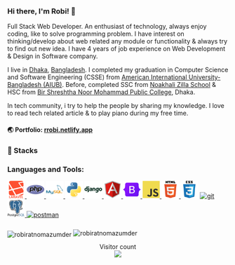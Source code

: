 ### Hi there, I'm Robi! 👋

Full Stack Web Developer. An enthusiast of technology, always enjoy coding, like to solve programming problem. I have interest on thinking/develop about web related any module or functionality & always try to find out new idea. I have 4 years of job experience on Web Development & Design in Software company.
					
I live in [Dhaka](https://en.wikipedia.org/wiki/Dhaka), [Bangladesh](https://en.wikipedia.org/wiki/Bangladesh). I completed my graduation in Computer Science and Software Engineering (CSSE) from [American International University-Bangladesh (AIUB)](https://en.wikipedia.org/wiki/American_International_University-Bangladesh). Before, completed SSC from [Noakhali Zilla School](https://en.wikipedia.org/wiki/Noakhali_Zilla_School) & HSC from [Bir Shreshtha Noor Mohammad Public College](https://en.wikipedia.org/wiki/Bir_Shreshtha_Noor_Mohammad_Public_College), Dhaka. 
       
In tech community, i try to help the people by sharing my knowledge. I love to read tech related article & to play piano during my free time.   

#### :earth_asia: Portfolio:  [rrobi.netlify.app](https://rrobi.netlify.app/) 

### :rocket: Stacks

<h3 align="left">Languages and Tools:</h3>
<a href="https://laravel.com/" target="_blank" rel="noreferrer"> <img src="https://raw.githubusercontent.com/devicons/devicon/master/icons/laravel/laravel-plain-wordmark.svg" alt="laravel" width="40" height="40"/> </a> 
<a href="https://www.php.net" target="_blank" rel="noreferrer"> <img src="https://raw.githubusercontent.com/devicons/devicon/master/icons/php/php-original.svg" alt="php" width="40" height="40"/> </a>
<a href="https://www.mysql.com/" target="_blank" rel="noreferrer"> <img src="https://raw.githubusercontent.com/devicons/devicon/master/icons/mysql/mysql-original-wordmark.svg" alt="mysql" width="40" height="40"/> </a>
<a href="https://www.python.org" target="_blank" rel="noreferrer"> <img src="https://raw.githubusercontent.com/devicons/devicon/master/icons/python/python-original.svg" alt="python" width="40" height="40"/> </a>
<a href="https://www.djangoproject.com/" target="_blank" rel="noreferrer"> <img src="https://raw.githubusercontent.com/devicons/devicon/master/icons/django/django-plain-wordmark.svg" alt="django" width="40" height="40"/> </a>
<a href="https://angularjs.org/" target="_blank" rel="noreferrer"> <img src="https://raw.githubusercontent.com/devicons/devicon/master/icons/angularjs/angularjs-original.svg" alt="angularjs" width="40" height="40"/> </a>
<a href="https://getbootstrap.com/" target="_blank" rel="noreferrer"> <img src="https://raw.githubusercontent.com/devicons/devicon/master/icons/bootstrap/bootstrap-original.svg" alt="bootstrap" width="40" height="40"/> </a>
<a href="https://developer.mozilla.org/en-US/docs/Web/JavaScript" target="_blank" rel="noreferrer"> <img src="https://raw.githubusercontent.com/devicons/devicon/master/icons/javascript/javascript-original.svg" alt="javascript" width="40" height="40"/> </a> 
<a href="https://www.w3.org/html/" target="_blank" rel="noreferrer"> <img src="https://raw.githubusercontent.com/devicons/devicon/master/icons/html5/html5-original-wordmark.svg" alt="html5" width="40" height="40"/> </a> 
<a href="https://www.w3schools.com/css/" target="_blank" rel="noreferrer"> <img src="https://raw.githubusercontent.com/devicons/devicon/master/icons/css3/css3-original-wordmark.svg" alt="css3" width="40" height="40"/></a>
<a href="https://git-scm.com/" target="_blank" rel="noreferrer"> <img src="https://www.vectorlogo.zone/logos/git-scm/git-scm-icon.svg" alt="git" width="40" height="40"/> </a> 
<a href="https://www.postgresql.org" target="_blank" rel="noreferrer"> <img src="https://raw.githubusercontent.com/devicons/devicon/master/icons/postgresql/postgresql-original-wordmark.svg" alt="postgresql" width="40" height="40"/> </a> 
<a href="https://postman.com" target="_blank" rel="noreferrer"> <img src="https://www.vectorlogo.zone/logos/getpostman/getpostman-icon.svg" alt="postman" width="40" height="40"/> </a>

### 

<p><img align="left" src="https://github-readme-stats.vercel.app/api/top-langs?username=robiratnomazumder&show_icons=true&locale=en&layout=compact" alt="robiratnomazumder" style="margin-top: 5px;"/></p>

### 

<p>&nbsp;<img align="center" src="https://github-readme-stats.vercel.app/api?username=robiratnomazumder&show_icons=true&locale=en" alt="robiratnomazumder" /></p>

<p align="center"> 
  Visitor count<br>
  <img src="https://profile-counter.glitch.me/robiratnomazumder/count.svg" />
</p>

<!--
```js
{
  "Languages"  : ["Python", "PHP", "JavaScript", "C", "C++"],
  "Front-end"  : ["AngularJS", "Vue.js", "Bootstrap"],
  "Back-end"   : ["Laravel", "Django", "Express"],
  "DBMS"       : ["PostgreSQL", "MySQL"]
}
```

**


ratnomazumder/robiratnomazumder** is a ✨ _special_ ✨ repository because its `README.md` (this file) appears on your GitHub profile.

Here are some ideas to get you started:

- 🔭 I’m currently working on ...
- 🌱 I’m currently learning ...
- 👯 I’m looking to collaborate on ...
- 🤔 I’m looking for help with ...
- 💬 Ask me about ...
- 📫 How to reach me: ...
- 😄 Pronouns: ...
- ⚡ Fun fact: ...
-->
